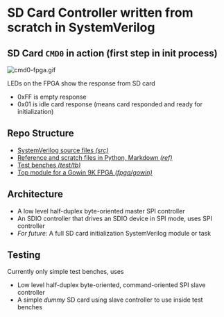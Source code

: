 # SD Card Controller written from scratch in SystemVerilog

## SD Card `CMD0` in action (first step in init process)

![cmd0-fpga.gif](docs/cmd0-fpga.gif)

LEDs on the FPGA show the response from SD card
- 0xFF is empty response
- 0x01 is idle card response (means card responded and ready for initialization)

## Repo Structure
- [SystemVerilog source files *(src)*](src)
- [Reference and scratch files in Python, Markdown *(ref)*](ref)
- [Test benches *(test/tb)*](test/tb)
- [Top module for a Gowin 9K FPGA *(fpga/gowin)*](fpga/gowin)

## Architecture

- A low level half-duplex byte-oriented master SPI controller
- An SDIO controller that drives an SDIO device in SPI mode, uses SPI controller
- *For future:* A full SD card initialization SystemVerilog module or task

## Testing

Currently only simple test benches, uses

- Low level half-duplex byte-oriented, command-oriented SPI slave controller
- A simple *dummy* SD card using slave controller to use inside test benches